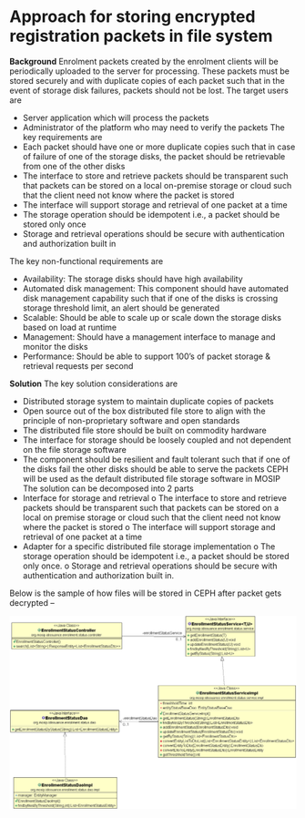 # Approach for storing encrypted registration packets in file system

**Background**
Enrolment packets created by the enrolment clients will be periodically uploaded to the server for processing. These packets must be stored securely and with duplicate copies of each packet such that in the event of storage disk failures, packets should not be lost. 
The target users are
-	Server application which will process the packets
-	Administrator of the platform who may need to verify the packets
The key requirements are
-	Each packet should have one or more duplicate copies such that in case of failure of one of the storage disks, the packet should be retrievable from one of the other disks
-	The interface to store and retrieve packets should be transparent such that packets can be stored on a local on-premise storage or cloud such that the client need not know where the packet is stored
-	The interface will support storage and retrieval of one packet at a time
-	The storage operation should be idempotent i.e., a packet should be stored only once
-	Storage and retrieval operations should be secure with authentication and authorization built in

The key non-functional requirements are
-	Availability: The storage disks should have high availability
-	Automated disk management: This component should have automated disk management capability such that if one of the disks is crossing storage threshold limit, an alert should be generated
-	Scalable: Should be able to scale up or scale down the storage disks based on load at runtime
-	Management: Should have a management interface to manage and monitor the disks
-	Performance: Should be able to support 100’s of packet storage & retrieval requests per second


**Solution**
The key solution considerations are
-	Distributed storage system to maintain duplicate copies of packets
-	Open source out of the box distributed file store to align with the principle of non-proprietary software and open standards
-	The distributed file store should be built on commodity hardware
-	The interface for storage should be loosely coupled and not dependent on the file storage software
-	The component should be resilient and fault tolerant such that if one of the disks fail the other disks should be able to serve the packets
CEPH will be used as the default distributed file storage software in MOSIP
The solution can be decomposed into 2 parts
-	Interface for storage and retrieval
o	The interface to store and retrieve packets should be transparent such that packets can be stored on a local on premise storage or cloud such that the client need not know where the packet is stored
o	The interface will support storage and retrieval of one packet at a time
-	Adapter for a specific distributed file storage implementation
o	The storage operation should be idempotent i.e., a packet should be stored only once.
o	Storage and retrieval operations should be secure with authentication and authorization built in.


Below is the sample of how files will be stored in CEPH after packet gets decrypted  –

![Registration status class diagram](_images/registration_status_class_diagram.png)
